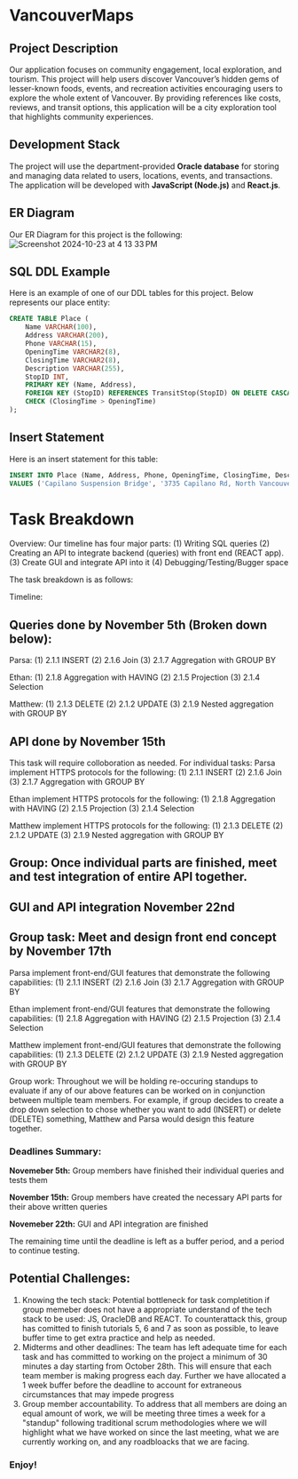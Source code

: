 # VancouverMaps 
## Project Description
Our application focuses on community engagement, local exploration, and tourism. This project will help users discover Vancouver’s hidden gems of lesser-known foods, events, and recreation activities encouraging users to explore the whole extent of Vancouver. By providing references like costs, reviews, and transit options, this application will be a city exploration tool that highlights community experiences. 

## Development Stack 
The project will use the department-provided **Oracle database** for storing and managing data related to users, locations, events, and transactions. The application will be developed with **JavaScript (Node.js)** and **React.js**.

## ER Diagram 
Our ER Diagram for this project is the following: <br/>
![Screenshot 2024-10-23 at 4 13 33 PM](https://github.students.cs.ubc.ca/CPSC304-2024W-T1/project_d0l9u_p7m3b_y7n9r/assets/29139/4ef8768c-6a9f-4d94-a1e3-919a0af3c7b9)

## SQL DDL Example 
Here is an example of one of our DDL tables for this project. Below represents our place entity:
```sql
CREATE TABLE Place (
	Name VARCHAR(100),
	Address VARCHAR(200),
	Phone VARCHAR(15),
	OpeningTime VARCHAR2(8),
	ClosingTime VARCHAR2(8),
	Description VARCHAR(255),
	StopID INT,
	PRIMARY KEY (Name, Address),
	FOREIGN KEY (StopID) REFERENCES TransitStop(StopID) ON DELETE CASCADE,
	CHECK (ClosingTime > OpeningTime)
);
```
## Insert Statement 
Here is an insert statement for this table:
``` sql
INSERT INTO Place (Name, Address, Phone, OpeningTime, ClosingTime, Description, StopID)
VALUES ('Capilano Suspension Bridge', '3735 Capilano Rd, North Vancouver, BC V7R 4J1', '(604) 654-3210', '09:00:00', '19:00:00', 'A long suspension bridge offering forest views.', 5);
```

# Task Breakdown
Overview:
Our timeline has four major parts: (1) Writing SQL queries (2) Creating an API to integrate backend (queries) with front end (REACT app). (3) Create GUI and integrate API into it (4) Debugging/Testing/Bugger space

The task breakdown is as follows:

Timeline:
## Queries done by November 5th (Broken down below):

Parsa:
(1) 2.1.1 INSERT
(2) 2.1.6 Join
(3) 2.1.7 Aggregation with GROUP BY

Ethan:
(1) 2.1.8 Aggregation with HAVING
(2) 2.1.5 Projection
(3) 2.1.4 Selection

Matthew:
(1) 2.1.3 DELETE
(2) 2.1.2 UPDATE
(3) 2.1.9 Nested aggregation with GROUP BY


## API done by November 15th 
This task will require colloboration as needed. For individual tasks:
Parsa implement HTTPS protocols for the following:
(1) 2.1.1 INSERT
(2) 2.1.6 Join
(3) 2.1.7 Aggregation with GROUP BY

Ethan implement HTTPS protocols for the following:
(1) 2.1.8 Aggregation with HAVING
(2) 2.1.5 Projection
(3) 2.1.4 Selection

Matthew implement HTTPS protocols for the following:
(1) 2.1.3 DELETE
(2) 2.1.2 UPDATE
(3) 2.1.9 Nested aggregation with GROUP BY

## Group: Once individual parts are finished, meet and test integration of entire API together. 

## GUI and API integration November 22nd

## Group task: Meet and design front end concept by November 17th 

Parsa implement front-end/GUI features that demonstrate the following capabilities:
(1) 2.1.1 INSERT
(2) 2.1.6 Join
(3) 2.1.7 Aggregation with GROUP BY

Ethan implement front-end/GUI features that demonstrate the following capabilities:
(1) 2.1.8 Aggregation with HAVING
(2) 2.1.5 Projection
(3) 2.1.4 Selection

Matthew implement front-end/GUI features that demonstrate the following capabilities:
(1) 2.1.3 DELETE
(2) 2.1.2 UPDATE
(3) 2.1.9 Nested aggregation with GROUP BY


Group work: Throughout we will be holding re-occuring standups to evaluate if any of our above features can be worked on in conjunction between multiple team members. For example, if group decides to create a drop down selection to chose whether you want to add (INSERT) or delete (DELETE) something, Matthew and Parsa would design this feature together. 


### Deadlines Summary:

**Novemeber 5th:** Group members have finished their individual queries and tests them 

**November 15th:** Group members have created the necessary API parts for their above written queries

**Novemeber 22th:** GUI and API integration are finished 

The remaining time until the deadline is left as a buffer period, and a period to continue testing.

## Potential Challenges:
1. Knowing the tech stack: Potential bottleneck for task completition if group memeber does not have a appropriate understand of the tech stack to be used: JS, OracleDB and REACT. To counterattack this, group has comitted to finish tutorials 5, 6 and 7 as soon as possible, to leave buffer time to get extra practice and help as needed.
2. Midterms and other deadlines: The team has left adequate time for each task and has committed to working on the project a minimum of 30 minutes a day starting from October 28th. This will ensure that each team member is making progress each day. Further we have allocated a 1 week buffer before the deadline to account for extraneous circumstances that may impede progress
3. Group member accountability. To address that all members are doing an equal amount of work, we will be meeting three times a week for a "standup" following traditional scrum methodologies where we will highlight what we have worked on since the last meeting, what we are currently working on, and any roadbloacks that we are facing.


### Enjoy!
